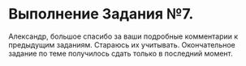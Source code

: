 # Выполнение Задания №7.
Александр, большое спасибо за ваши подробные комментарии к предыдущим заданиям. Стараюсь их учитывать.
Окончательное задание по теме получилось сдать только в последний момент.